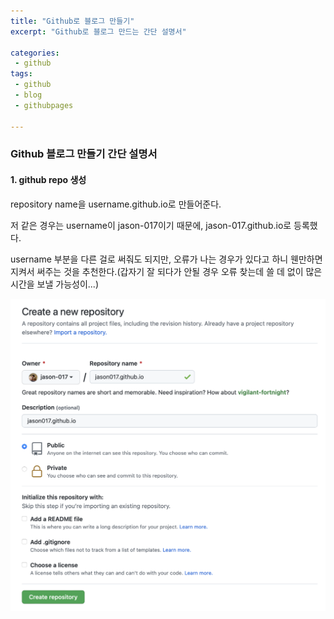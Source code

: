 ```yaml
---
title: "Github로 블로그 만들기"
excerpt: "Github로 블로그 만드는 간단 설명서"

categories:
 - github
tags:
 - github
 - blog
 - githubpages

---
```


### Github 블로그 만들기 간단 설명서

#### 1. github repo 생성

repository name을 username.github.io로 만들어준다.

저 같은 경우는 username이 jason-017이기 때문에, jason-017.github.io로 등록했다.

username 부분을 다른 걸로 써줘도 되지만, 오류가 나는 경우가 있다고 하니 웬만하면 지켜서 써주는 것을 추천한다.(갑자기 잘 되다가 안될 경우 오류 찾는데 쓸 데 없이 많은 시간을 보낼 가능성이...)

![test](./assets/repo.png)

